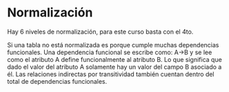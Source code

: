 # Normalización
Hay 6 niveles de normalización, para este curso basta con el 4to.

Si una tabla no está normalizada es porque cumple muchas dependencias funcionales. Una dependencia funcional se escribe como: A->B y se lee como el atributo A define funcionalmente al atributo B. Lo que significa que dado el valor del atributo A solamente hay un valor del campo B asociado a él. Las relaciones indirectas por transitividad también cuentan dentro del total de dependencias funcionales.
